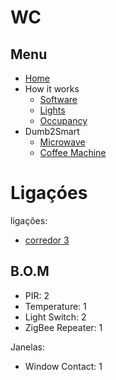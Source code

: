 # WC



## Menu

- [Home](./readme.md)
- How it works
  - [Software](./how/software.md)
  - [Lights](./how/lights.md)
  - [Occupancy](./how/occupancy.md)
- Dumb2Smart
  - [Microwave](./dumb2smart/microwave.md)
  - [Coffee Machine](./dumb2smart/coffee_machine.md)

# Ligaçóes

ligações:
- [corredor 3](./corredores.md)

## B.O.M

- PIR: 2
- Temperature: 1
- Light Switch: 2
- ZigBee Repeater: 1

Janelas:
  - Window Contact: 1